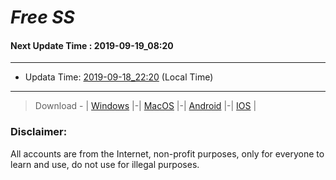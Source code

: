 
# *Free SS*

#### Next Update Time : 2019-09-19_08:20

---
* Updata Time: [2019-09-18_22:20](https://github.com/Geek-007/free-SS/blob/master/2019-09-18_22:20_FreeSS.txt) (Local Time)
---

> Download - | [Windows](https://github.com/shadowsocks/shadowsocks-windows/releases) |-| [MacOS](https://github.com/shadowsocks/shadowsocks-iOS/releases) |-| [Android](https://github.com/shadowsocks/shadowsocks-android/releases) |-| [IOS](https://itunes.apple.com/us/) |

### Disclaimer:
All accounts are from the Internet, non-profit purposes, only for everyone to learn and use, do not use for illegal purposes.
<br>
